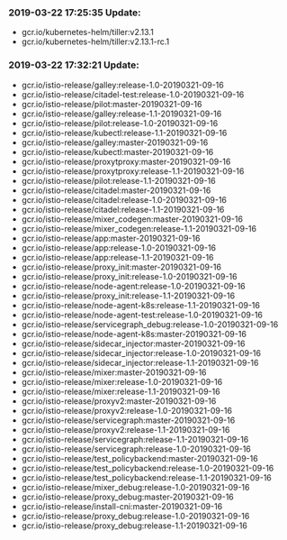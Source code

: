 ### 2019-03-22 17:25:35 Update:

- gcr.io/kubernetes-helm/tiller:v2.13.1
- gcr.io/kubernetes-helm/tiller:v2.13.1-rc.1
### 2019-03-22 17:32:21 Update:

- gcr.io/istio-release/galley:release-1.0-20190321-09-16
- gcr.io/istio-release/citadel-test:release-1.0-20190321-09-16
- gcr.io/istio-release/pilot:master-20190321-09-16
- gcr.io/istio-release/galley:release-1.1-20190321-09-16
- gcr.io/istio-release/pilot:release-1.0-20190321-09-16
- gcr.io/istio-release/kubectl:release-1.1-20190321-09-16
- gcr.io/istio-release/galley:master-20190321-09-16
- gcr.io/istio-release/kubectl:master-20190321-09-16
- gcr.io/istio-release/proxytproxy:master-20190321-09-16
- gcr.io/istio-release/proxytproxy:release-1.1-20190321-09-16
- gcr.io/istio-release/pilot:release-1.1-20190321-09-16
- gcr.io/istio-release/citadel:master-20190321-09-16
- gcr.io/istio-release/citadel:release-1.0-20190321-09-16
- gcr.io/istio-release/citadel:release-1.1-20190321-09-16
- gcr.io/istio-release/mixer_codegen:master-20190321-09-16
- gcr.io/istio-release/mixer_codegen:release-1.1-20190321-09-16
- gcr.io/istio-release/app:master-20190321-09-16
- gcr.io/istio-release/app:release-1.0-20190321-09-16
- gcr.io/istio-release/app:release-1.1-20190321-09-16
- gcr.io/istio-release/proxy_init:master-20190321-09-16
- gcr.io/istio-release/proxy_init:release-1.0-20190321-09-16
- gcr.io/istio-release/node-agent:release-1.0-20190321-09-16
- gcr.io/istio-release/proxy_init:release-1.1-20190321-09-16
- gcr.io/istio-release/node-agent-k8s:release-1.1-20190321-09-16
- gcr.io/istio-release/node-agent-test:release-1.0-20190321-09-16
- gcr.io/istio-release/servicegraph_debug:release-1.0-20190321-09-16
- gcr.io/istio-release/node-agent-k8s:master-20190321-09-16
- gcr.io/istio-release/sidecar_injector:master-20190321-09-16
- gcr.io/istio-release/sidecar_injector:release-1.0-20190321-09-16
- gcr.io/istio-release/sidecar_injector:release-1.1-20190321-09-16
- gcr.io/istio-release/mixer:master-20190321-09-16
- gcr.io/istio-release/mixer:release-1.0-20190321-09-16
- gcr.io/istio-release/mixer:release-1.1-20190321-09-16
- gcr.io/istio-release/proxyv2:master-20190321-09-16
- gcr.io/istio-release/proxyv2:release-1.0-20190321-09-16
- gcr.io/istio-release/servicegraph:master-20190321-09-16
- gcr.io/istio-release/proxyv2:release-1.1-20190321-09-16
- gcr.io/istio-release/servicegraph:release-1.1-20190321-09-16
- gcr.io/istio-release/servicegraph:release-1.0-20190321-09-16
- gcr.io/istio-release/test_policybackend:master-20190321-09-16
- gcr.io/istio-release/test_policybackend:release-1.0-20190321-09-16
- gcr.io/istio-release/test_policybackend:release-1.1-20190321-09-16
- gcr.io/istio-release/mixer_debug:release-1.0-20190321-09-16
- gcr.io/istio-release/proxy_debug:master-20190321-09-16
- gcr.io/istio-release/install-cni:master-20190321-09-16
- gcr.io/istio-release/proxy_debug:release-1.0-20190321-09-16
- gcr.io/istio-release/proxy_debug:release-1.1-20190321-09-16
